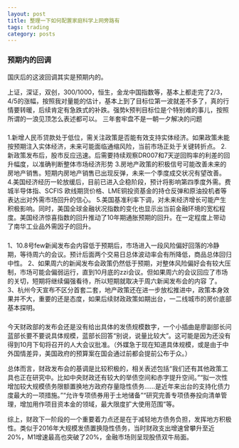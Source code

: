 ```yaml
---
layout: post
title: 整理一下如何配置家庭科学上网旁路有
tags: trading
category: posts
---
```



### 预期内的回调

国庆后的这波回调其实是预期内的。

上证，深证，双创，300/1000，恒生，金龙中国指数等，基本上都走完了2/3，4/5的涨幅，按照我对量能的估计，基本上到了目标位第一波就差不多了，真的行情要转暖，后续肯定有急跌式的补跌。强势k预判目标位是个特别难的事儿，按照所谓的一浪见顶怎么表述都可以。
三年套牢盘不是一朝一夕解决的问题


###

1.新增人民币贷款处于低位，需关注政策是否能有效支持实体经济。如果政策未能按预期注入实体经济，未来可能面临通缩风险，当前市场正处于关键转折点。
2.新政策发布后，股市反应迅速。后需要持续观察DR007和7天逆回购率的利差的回升幅度，以准确判断整体市场经济形势
3.房地产政策的积极信号可能改善未来的房地产销售。短期内房地产销售已出现反弹，未来一个季度成交状况有望改善。
4.美国经济经历一轮放缓后，目前已进入企稳阶段，预计将影响第四季度外需。费城半导体指、SCFIS 欧线期货价格、LME铜投资基金的持仓反弹和原油投机者等表达出对外需市场回升的信心。
5.美国基准利率下调，对未来经济增长可能产生积极影响。同时，美国全球金融状况指数的变化也显示出当前金融环境的宽松程度。美国经济惊喜指数的回升推动了10年期通胀预期的回升。在一定程度上带动了南华工业品外需因子的回升。

###

1、10.8号few新闻发布会内容低于预期后，市场进入一段风险偏好回落的冷静期，等待周六的会议。预计后面两个交易日总体波动率会有所降低，商品总体回归中性。
2、如果周六的新闻发布会政策仍然低于预期，对整体风险偏好会有较大压制，市场可能会偏弱运行，直到10月底的zzi会议。但如果周六的会议回应了市场的关切，短期将继续偏强看待，所以短期就取决于周六新闻发布会的内容
了。
3、杭州今天宣布不区分首套二套，地产政策还在进一步放松推进中，政策本身效果并不大，重要的还是态度，如果后续财政政策如期出台，一二线城市的房价底部基本探明。

###

今天财政部的发布会还是没有给出具体的发债规模数字，一个小插曲是廖副部长问蓝部长要不要说具体规模，蓝部长回答“别说，说量比较大”。这可能是因为还没有得到10月下旬将召开的人大会议批准。（外媒急于现在知道具体规模，或是由于中外国情差异，美国政府的预算案在国会通过前都会提前公布于众。）

总体而言，财政发布会的基调是比较积极的，相关表述包括“我们还有其他政策工具也正在研究中。比如中央财政还有较大的举债空间和赤字提升空间。”“拟一次性增加较大规模债务限额置换地方政府存量隐性债务……是近年来出台的支持化债力度最大的一项措施。”“允许专项债券用于土地储备”“研究完善专项债券投向清单管理，增加用作项目资本金的领域，最大限度扩大使用范围”等。

综上，财政下一阶段的一个重要着力点还是在于减轻地方债务负担，发挥地方积极性。类似于2016年大规模发债置换隐性债务，当时财政支出增速曾攀升至近20%，M1增速最高也突破了20%，金融市场则呈现股债双牛局面。